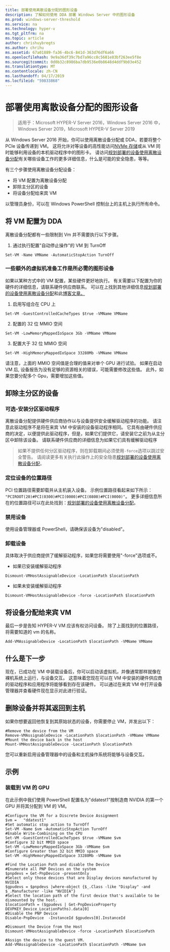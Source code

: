 ```yaml
---
title: 部署使用离散设备分配的图形设备
description: 了解如何使用 DDA 部署 Windows Server 中的图形设备
ms.prod: windows-server-threshold
ms.service: na
ms.technology: hyper-v
ms.tgt_pltfrm: na
ms.topic: article
author: chrishuybregts
ms.author: chrihu
ms.assetid: 67a01889-fa36-4bc6-841d-363d76df6a66
ms.openlocfilehash: 9e9a36df39c7bd7a96cc8c5681e83bf263ee5f8e
ms.sourcegitcommit: 0d0b32c8986ba7db9536e0b8648d4ddf9b03e452
ms.translationtype: MT
ms.contentlocale: zh-CN
ms.lasthandoff: 04/17/2019
ms.locfileid: "59833868"
---
```

# <a name="deploy-graphics-devices-using-discrete-device-assignment"></a>部署使用离散设备分配的图形设备

>适用于：Microsoft HYPER-V Server 2016，Windows Server 2016 中，Windows Server 2019，Microsoft HYPER-V Server 2019  

从 Windows Server 2016 开始，你可以使用离散设备分配或 DDA，若要将整个 PCIe 设备传递到 VM。  这将允许对等设备的高性能访问[NVMe 存储](./Deploying-storage-devices-using-dda.md)或从 VM 同时能够利用设备的本机驱动程序中的图形卡。  请访问[规划部署的设备使用离散设备分配](../plan/Plan-for-Deploying-Devices-using-Discrete-Device-Assignment.md)有关哪些设备工作的更多详细信息，什么是可能的安全隐患，等等。

有三个步骤使用离散设备分配设备：
-   将 VM 配置为离散设备分配
-   卸除主分区的设备
-   将设备分配给来宾 VM

以管理员身份，可以在 Windows PowerShell 控制台上的主机上执行所有命令。

## <a name="configure-the-vm-for-dda"></a>将 VM 配置为 DDA
离散设备分配都有一些限制到 Vm 并不需要执行以下步骤。

1.  通过执行配置"自动停止操作"的 VM 到 TurnOff

```
Set-VM -Name VMName -AutomaticStopAction TurnOff
```

### <a name="some-additional-vm-preparation-is-required-for-graphics-devices"></a>一些额外的虚拟机准备工作是所必需的图形设备

如果以某种方式中的 VM 配置，某些硬件更好地执行。  有关需要以下配置为你的硬件的详细信息，请联系硬件供应商联系。 可以在上找到其他详细信息[规划部署的设备使用离散设备分配](../plan/Plan-for-Deploying-Devices-using-Discrete-Device-Assignment.md)和此[博客文章。](https://blogs.technet.microsoft.com/virtualization/2015/11/23/discrete-device-assignment-gpus/)

1.  启用写组合在 CPU 上
```
Set-VM -GuestControlledCacheTypes $true -VMName VMName
```
2.  配置的 32 位 MMIO 空间
```
Set-VM -LowMemoryMappedIoSpace 3Gb -VMName VMName
```
3.  配置大于 32 位 MMIO 空间
```
Set-VM -HighMemoryMappedIoSpace 33280Mb -VMName VMName
```
请注意，上面的 MMIO 空间值是合理的值来对单个 GPU 进行试验。  如果在启动 VM 后, 设备报告为没有足够的资源相关的错误，可能需要修改这些值。  此外，如果您要分配多个 Gpu，需要增加这些值。

## <a name="dismount-the-device-from-the-host-partition"></a>卸除主分区的设备
### <a name="optional---install-the-partitioning-driver"></a>可选-安装分区驱动程序
离散设备分配提供硬件供应商协作以与设备提供安全缓解驱动程序的功能。  请注意此驱动程序不是将在来宾 VM 中安装的设备驱动程序相同。  它具有由硬件供应商的决定，以便提供此驱动程序，但是，如果它们提供它，请安装它之前为从主分区中卸除该设备。  请联系硬件供应商的详细信息为如果它们具有缓解驱动程序
> 如果不提供任何分区驱动程序，则在卸载期间必须使用`-force`选项以跳过安全警告。 请阅读更多有关执行此操作上的安全隐患[规划部署的设备使用离散设备分配](../plan/Plan-for-Deploying-Devices-using-Discrete-Device-Assignment.md)。

### <a name="locating-the-devices-location-path"></a>定位设备的位置路径
PCI 位置路径需要卸载并从主机装入设备。  示例位置路径看起来如下所示： `"PCIROOT(20)#PCI(0300)#PCI(0000)#PCI(0800)#PCI(0000)"`。  更多详细信息所在的位置路径可以在此处找到：[规划部署的设备使用离散设备分配](../plan/Plan-for-Deploying-Devices-using-Discrete-Device-Assignment.md)。

### <a name="disable-the-device"></a>禁用设备
使用设备管理器或 PowerShell，请确保该设备为"disabled"。  

### <a name="dismount-the-device"></a>卸载设备
具体取决于供应商提供了缓解驱动程序，如果您将需要使用"-force"选项或不。
-   如果已安装缓解驱动程序
```
Dismount-VMHostAssignableDevice -LocationPath $locationPath
```
-   如果未安装缓解驱动程序
```
Dismount-VMHostAssignableDevice -force -LocationPath $locationPath
```

## <a name="assigning-the-device-to-the-guest-vm"></a>将设备分配给来宾 VM
最后一步是告知 HYPER-V VM 应该有权访问设备。  除了上面找到的位置路径，将需要知道的 vm 的名称。

```
Add-VMAssignableDevice -LocationPath $locationPath -VMName VMName
```

## <a name="whats-next"></a>什么是下一步
现在，已成功在 VM 中装载设备后，你可以启动该虚拟机，并像通常那样就像在裸机系统上运行，与设备交互。  这意味着您现在可以在 VM 中安装的硬件供应商的驱动程序和应用程序将能够看到存在该硬件。  可以通过在来宾 VM 中打开设备管理器并查看硬件现在显示对此进行验证。

## <a name="removing-a-device-and-returning-it-to-the-host"></a>删除设备并将其返回到主机
如果你想要返回他恢复到其原始状态的设备，你需要停止 VM，并发出以下：
```
#Remove the device from the VM
Remove-VMAssignableDevice -LocationPath $locationPath -VMName VMName
#Mount the device back in the host
Mount-VMHostAssignableDevice -LocationPath $locationPath
```
您可以重新启用设备管理器中的设备和主机操作系统将能够与设备交互。

## <a name="examples"></a>示例

### <a name="mounting-a-gpu-to-a-vm"></a>装载到 VM 的 GPU
在此示例中我们使用 PowerShell 配置名为"ddatest1"按制造商 NVIDIA 的第一个 GPU 并将其分配到 VM 的 VM。  
```
#Configure the VM for a Discrete Device Assignment
$vm =   "ddatest1"
#Set automatic stop action to TurnOff
Set-VM -Name $vm -AutomaticStopAction TurnOff
#Enable Write-Combining on the CPU
Set-VM -GuestControlledCacheTypes $true -VMName $vm
#Configure 32 bit MMIO space
Set-VM -LowMemoryMappedIoSpace 3Gb -VMName $vm
#Configure Greater than 32 bit MMIO space
Set-VM -HighMemoryMappedIoSpace 33280Mb -VMName $vm

#Find the Location Path and disable the Device
#Enumerate all PNP Devices on the system
$pnpdevs = Get-PnpDevice -presentOnly
#Select only those devices that are Display devices manufactured by NVIDIA
$gpudevs = $pnpdevs |where-object {$_.Class -like "Display" -and $_.Manufacturer -like "NVIDIA"}
#Select the location path of the first device that's available to be dismounted by the host.
$locationPath = ($gpudevs | Get-PnpDeviceProperty DEVPKEY_Device_LocationPaths).data[0]
#Disable the PNP Device
Disable-PnpDevice  -InstanceId $gpudevs[0].InstanceId

#Dismount the Device from the Host
Dismount-VMHostAssignableDevice -force -LocationPath $locationPath

#Assign the device to the guest VM.
Add-VMAssignableDevice -LocationPath $locationPath -VMName $vm
```
